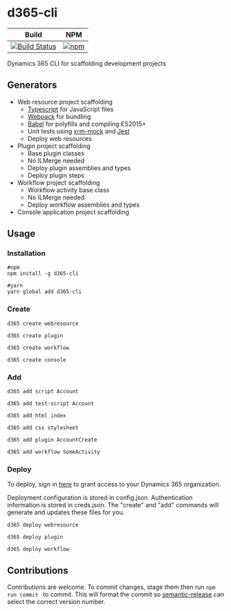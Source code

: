 # d365-cli
|Build|NPM|
|-----|---|
|[![Build Status](https://derekfinlinson.visualstudio.com/GitHub/_apis/build/status/derekfinlinson.d365-cli)](https://derekfinlinson.visualstudio.com/GitHub/_build/latest?definitionId=5)|[![npm](https://img.shields.io/npm/v/d365-cli.svg?style=flat-square)](https://www.npmjs.com/package/d365-cli)|

Dynamics 365 CLI for scaffolding development projects

## Generators

* Web resource project scaffolding
  * [Typescript](https://www.typescriptlang.org/index.html) for JavaScript files
  * [Webpack](https://webpack.js.org/) for bundling
  * [Babel](https://babeljs.io/) for polyfills and compiling ES2015+  
  * Unit tests using [xrm-mock](https://github.com/camelCaseDave/xrm-mock) and [Jest](https://jestjs.io/)
  * Deploy web resources
* Plugin project scaffolding
  * Base plugin classes
  * No ILMerge needed
  * Deploy plugin assemblies and types
  * Deploy plugin steps
* Workflow project scaffolding
  * Workflow activity base class
  * No ILMerge needed
  * Deploy workflow assemblies and types
* Console application project scaffolding

## Usage

### Installation

```node
#npm
npm install -g d365-cli

#yarn
yarn global add d365-cli
```

### Create

```node
d365 create webresource

d365 create plugin

d365 create workflow

d365 create console
```

### Add

```node
d365 add script Account

d365 add test-script Account

d365 add html index

d365 add css stylesheet

d365 add plugin AccountCreate

d365 add workflow SomeActivity
```

### Deploy

To deploy, sign in [here](https://login.microsoftonline.com/common/oauth2/authorize?response_type=code&client_id=c67c746f-9745-46eb-83bb-5742263736b7&redirect_uri=https://github.com/derekfinlinson/d365-cli) to grant access to your Dynamics 365 organization.

Deployment configuration is stored in config.json. Authentication information is stored in creds.json. The "create" and "add" commands will generate and updates these files for you.

```node
d365 deploy webresource

d365 deploy plugin

d365 deploy workflow
```

## Contributions

Contributions are welcome. To commit changes, stage them then run ```npm run commit ``` to commit. This will format the commit so [semantic-release](https://semantic-release.gitbook.io/semantic-release/) can select the correct version number.
